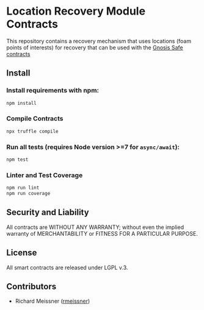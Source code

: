 Location Recovery Module Contracts
==================================

This repository contains a recovery mechanism that uses locations (foam points of interests) for recovery that can be used with the [Gnosis Safe contracts](https://github.com/gnosis/safe-contracts)

Install
-------
### Install requirements with npm:

```bash
npm install
```

### Compile Contracts

```bash
npx truffle compile
```

### Run all tests (requires Node version >=7 for `async/await`):

```bash
npm test
```

### Linter and Test Coverage

```bash
npm run lint
npm run coverage
```

Security and Liability
----------------------
All contracts are WITHOUT ANY WARRANTY; without even the implied warranty of MERCHANTABILITY or FITNESS FOR A PARTICULAR PURPOSE.

License
-------
All smart contracts are released under LGPL v.3.

Contributors
------------
- Richard Meissner ([rmeissner](https://github.com/rmeissner))
